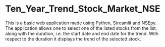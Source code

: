 # Ten_Year_Trend_Stock_Market_NSE
This is a basic web application made using Python, Streamlit and NSEpy. The application allows one to select one of the listed stocks from the list, along with the duration, i.e. the start date and end date for the trend. With respect to the duration it displays the trend of the selected stock.
